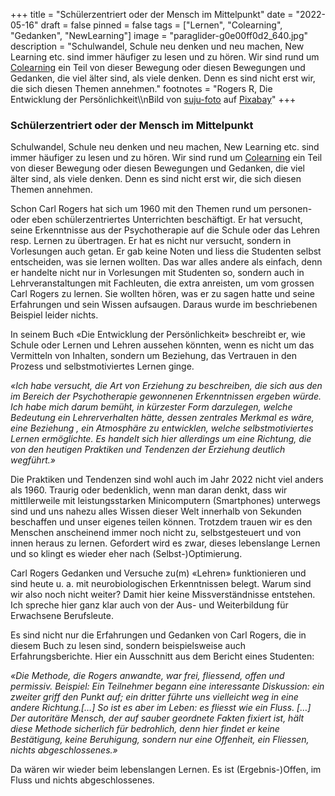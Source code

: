 +++
title = "Schülerzentriert oder der Mensch im Mittelpunkt"
date = "2022-05-16"
draft = false
pinned = false
tags = ["Lernen", "Colearning", "Gedanken", "NewLearning"]
image = "paraglider-g0e00ff0d2_640.jpg"
description = "Schulwandel, Schule neu denken und neu machen, New Learning etc. sind immer häufiger zu lesen und zu hören. Wir sind rund um [Colearning](https://www.colearningbern.ch) ein Teil von dieser Bewegung oder diesen Bewegungen und Gedanken, die viel älter sind, als viele denken. Denn es sind nicht erst wir, die sich diesen Themen annehmen."
footnotes = "Rogers R, Die Entwicklung der Persönlichkeit\\\nBild von [suju-foto](https://pixabay.com/de/users/suju-foto-165106/?utm_source=link-attribution&utm_medium=referral&utm_campaign=image&utm_content=4806383) auf [Pixabay](https://pixabay.com/de/?utm_source=link-attribution&utm_medium=referral&utm_campaign=image&utm_content=4806383)"
+++
### Schülerzentriert oder der Mensch im Mittelpunkt

Schulwandel, Schule neu denken und neu machen, New Learning etc. sind immer häufiger zu lesen und zu hören. Wir sind rund um [Colearning](https://www.colearningbern.ch) ein Teil von dieser Bewegung oder diesen Bewegungen und Gedanken, die viel älter sind, als viele denken. Denn es sind nicht erst wir, die sich diesen Themen annehmen. 

Schon Carl Rogers hat sich um 1960 mit den Themen rund um personen- oder eben schülerzentriertes Unterrichten beschäftigt. Er hat versucht, seine Erkenntnisse aus der Psychotherapie auf die Schule oder das Lehren resp. Lernen zu übertragen. Er hat es nicht nur versucht, sondern in Vorlesungen auch getan. Er gab keine Noten und liess die Studenten selbst entscheiden, was sie lernen wollten. Das war alles andere als einfach, denn er handelte nicht nur in Vorlesungen mit Studenten so, sondern auch in Lehrveranstaltungen mit Fachleuten, die extra anreisten, um vom grossen Carl Rogers zu lernen. Sie wollten hören, was er zu sagen hatte und seine Erfahrungen und sein Wissen aufsaugen. Daraus wurde im beschriebenen Beispiel leider nichts.

In seinem Buch «Die Entwicklung der Persönlichkeit» beschreibt er, wie Schule oder Lernen und Lehren aussehen könnten, wenn es nicht um das Vermitteln von Inhalten, sondern um Beziehung, das Vertrauen in den Prozess und selbstmotiviertes Lernen ginge. 

*«Ich habe versucht, die Art von Erziehung zu beschreiben, die sich aus den im Bereich der Psychotherapie gewonnenen Erkenntnissen ergeben würde. Ich habe mich darum bemüht, in kürzester Form darzulegen, welche Bedeutung ein Lehrerverhalten hätte, dessen zentrales Merkmal es wäre, eine Beziehung , ein Atmosphäre zu entwicklen, welche selbstmotiviertes Lernen ermöglichte. Es handelt sich hier allerdings um eine Richtung, die von den heutigen Praktiken und Tendenzen der Erziehung deutlich wegführt.»*

Die Praktiken und Tendenzen sind wohl auch im Jahr 2022 nicht viel anders als 1960. Traurig oder bedenklich, wenn man daran denkt, dass wir mittllerweile mit leistungsstarken Minicomputern (Smartphones) unterwegs sind und uns nahezu alles Wissen dieser Welt innerhalb von Sekunden beschaffen und unser eigenes teilen können. Trotzdem trauen wir es den Menschen anscheinend immer noch nicht zu, selbstgesteuert und von innen heraus zu lernen. Gefordert wird es zwar, dieses lebenslange Lernen und so klingt es wieder eher nach (Selbst-)Optimierung. 

Carl Rogers Gedanken und Versuche zu(m) «Lehren» funktionieren und sind heute u. a. mit neurobiologischen Erkenntnissen belegt. Warum sind wir also noch nicht weiter? Damit hier keine Missverständnisse entstehen. Ich spreche hier ganz klar auch von der Aus- und Weiterbildung für Erwachsene Berufsleute. 

Es sind nicht nur die Erfahrungen und Gedanken von Carl Rogers, die in diesem Buch zu lesen sind, sondern beispielsweise auch Erfahrungsberichte. Hier ein Ausschnitt aus dem Bericht eines Studenten: 

*«Die Methode, die Rogers anwandte, war frei, fliessend, offen und permissiv. Beispiel: Ein Teilnehmer begann eine interessante Diskussion: ein zweiter griff den Punkt auf; ein dritter führte uns vielleicht weg in eine andere Richtung.\[…] So ist es aber im Leben: es fliesst wie ein Fluss. \[…] Der autoritäre Mensch, der auf sauber geordnete Fakten fixiert ist, hält diese Methode sicherlich für bedrohlich, denn hier findet er keine Bestätigung, keine Beruhigung, sondern nur eine Offenheit, ein Fliessen, nichts abgeschlossenes.»*

Da wären wir wieder beim lebenslangen Lernen. Es ist (Ergebnis-)Offen, im Fluss und nichts abgeschlossenes.